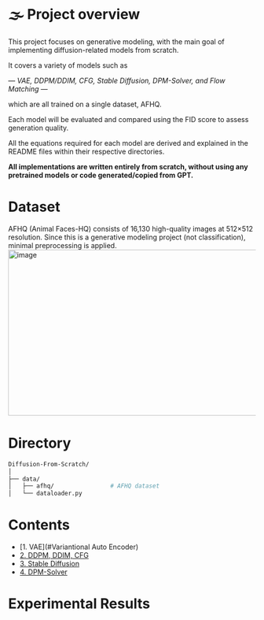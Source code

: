 # 🌫️ Project overview

This project focuses on generative modeling, with the main goal of implementing diffusion-related models from scratch.

It covers a variety of models such as 

— *VAE, DDPM/DDIM, CFG, Stable Diffusion, DPM-Solver, and Flow Matching* — 

which are all trained on a single dataset, AFHQ.

Each model will be evaluated and compared using the FID score to assess generation quality. 

All the equations required for each model are derived and explained in the README files within their respective directories.



**All implementations are written entirely from scratch, without using any pretrained models or code generated/copied from GPT.**



# Dataset
AFHQ (Animal Faces-HQ) consists of 16,130 high-quality images at 512×512 resolution. Since this is a generative modeling project (not classification), minimal preprocessing is applied.
<img width="2354" height="337" alt="image" src="https://github.com/user-attachments/assets/287be022-c4ba-4157-b4cd-24d0de5691ca" />


# Directory

```bash
Diffusion-From-Scratch/
│
├── data/
│   ├── afhq/                # AFHQ dataset
│   └── dataloader.py        
```

  

# Contents
- [1. VAE](#Variantional Auto Encoder)
- [2. DDPM, DDIM, CFG](#ddpmddimcfg)
- [3. Stable Diffusion](#stable-diffusion)
- [4. DPM-Solver](#dpm-solver)


# Experimental Results



